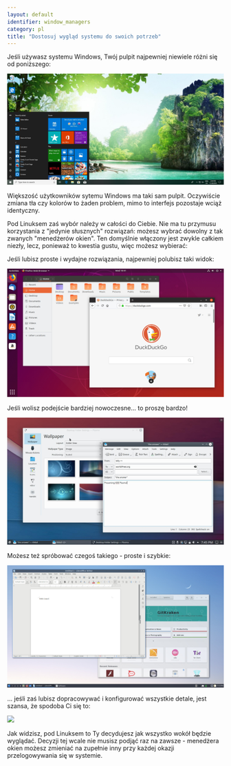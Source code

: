 ```yaml
---
layout: default
identifier: window_managers
category: pl
title: "Dostosuj wygląd systemu do swoich potrzeb"
---
```


Jeśli używasz systemu Windows, Twój pulpit najpewniej niewiele
różni się od poniższego:

<img src="/img/window_managers_windows_10.jpg" />

Większość użytkowników sytemu Windows ma taki sam pulpit. Oczywiście zmiana
tła czy kolorów to żaden problem, mimo to interfejs pozostaje wciąż
identyczny.

Pod Linuksem zaś wybór należy w całości do Ciebie. Nie ma tu przymusu
korzystania z "jedynie słusznych" rozwiązań: możesz wybrać dowolny
z tak zwanych "menedżerów okien". Ten domyślnie włączony jest zwykle
całkiem niezły, lecz, ponieważ to kwestia gustu, więc możesz wybierać:

 Jeśli lubisz proste i wydajne rozwiązania, najpewniej polubisz taki
widok:

<img src="/img/window_managers_ubuntu.jpg"/>

Jeśli wolisz podejście bardziej nowoczesne... to proszę bardzo!

<img src="/img/window_managers_kde.jpeg" />

Możesz też spróbować czegoś takiego - proste i szybkie:

<img src="/img/window_managers_lxqt.jpg" />

... jeśli zaś lubisz dopracowywać i konfigurować wszystkie detale,
jest szansa, że spodoba Ci się to:

<img src="/img/window_managers_wm.jpg" />

Jak widzisz, pod Linuksem to Ty decydujesz jak wszystko wokół będzie
wyglądać. Decyzji tej wcale nie musisz podjąć raz na zawsze - menedżera
okien możesz zmieniać na zupełnie inny przy każdej okazji przelogowywania
się w systemie.




